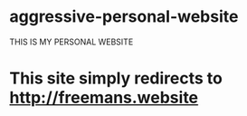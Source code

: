# aggressive-personal-website
THIS IS MY PERSONAL WEBSITE

# This site simply redirects to http://freemans.website
